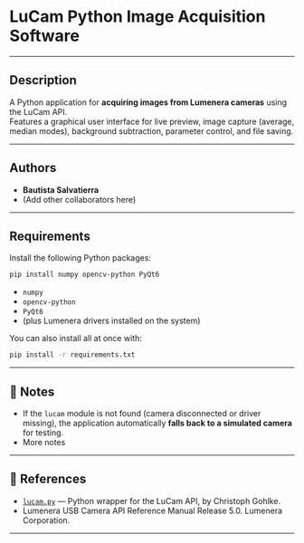 # LuCam Python Image Acquisition Software

---

## Description

A Python application for **acquiring images from Lumenera cameras** using the LuCam API.  
Features a graphical user interface for live preview, image capture (average, median modes), background subtraction, parameter control, and file saving.

---

## Authors

- **Bautista Salvatierra**
- (Add other collaborators here)

---

## Requirements

Install the following Python packages:

```bash
pip install numpy opencv-python PyQt6
```

- `numpy`
- `opencv-python`
- `PyQt6`
- (plus Lumenera drivers installed on the system)

You can also install all at once with:

```bash
pip install -r requirements.txt
```

---

## 📝 Notes

- If the `lucam` module is not found (camera disconnected or driver missing), the application automatically **falls back to a simulated camera** for testing.
- More notes

---

## 🔗 References

- [`lucam.py`](https://github.com/cgohlke/lucam) — Python wrapper for the LuCam API, by Christoph Gohlke.
- Lumenera USB Camera API Reference Manual Release 5.0. Lumenera Corporation.

---
